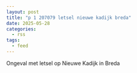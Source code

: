 ```yaml
---
layout: post
title: "p 1 207079 letsel nieuwe kadijk breda"
date: 2025-05-28
categories: 
  - rss
tags: 
  - feed
---
```


Ongeval met letsel op Nieuwe Kadijk in Breda
